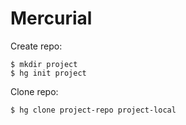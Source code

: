 
# Mercurial

Create repo:

    $ mkdir project
    $ hg init project

Clone repo:

    $ hg clone project-repo project-local